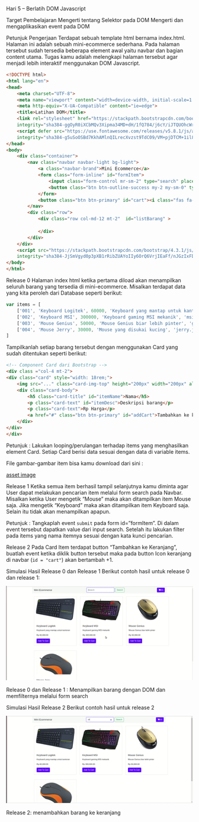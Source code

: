 Hari 5 – Berlatih DOM Javascript
 
Target Pembelajaran
Mengerti tentang Selektor pada DOM
Mengerti dan mengaplikasikan event pada DOM
 
Petunjuk Pengerjaan
Terdapat sebuah template html bernama index.html. Halaman ini adalah sebuah mini-ecommerce sederhana. Pada halaman tersebut sudah tersedia beberapa element awal yaitu navbar dan bagian content utama. Tugas kamu adalah melengkapi halaman tersebut agar menjadi lebih interaktif menggunakan DOM Javascript.

```html
<!DOCTYPE html>
<html lang="en">
<head>
    <meta charset="UTF-8">
    <meta name="viewport" content="width=device-width, initial-scale=1.0">
    <meta http-equiv="X-UA-Compatible" content="ie=edge">
    <title>Latihan DOM</title>
    <link rel="stylesheet" href="https://stackpath.bootstrapcdn.com/bootstrap/4.3.1/css/bootstrap.min.css" 
    integrity="sha384-ggOyR0iXCbMQv3Xipma34MD+dH/1fQ784/j6cY/iJTQUOhcWr7x9JvoRxT2MZw1T" crossorigin="anonymous">
    <script defer src="https://use.fontawesome.com/releases/v5.8.1/js/all.js" 
    integrity="sha384-g5uSoOSBd7KkhAMlnQILrecXvzst9TdC09/VM+pjDTCM+1il8RHz5fKANTFFb+gQ" crossorigin="anonymous"></script>
</head>
<body>
    <div class="container">
        <nav class="navbar navbar-light bg-light">
            <a class="navbar-brand">Mini Ecommerce</a>
            <form class="form-inline" id="formItem">
                <input class="form-control mr-sm-2" type="search" placeholder="Search"  id="keyword" aria-label="Search">
                <button class="btn btn-outline-success my-2 my-sm-0" type="submit" id="searchItem">Search</button>
            </form>
            <button class="btn btn-primary" id="cart"><i class="fas fa-shopping-cart"></i>(0)</button>
        </nav>
        <div class="row">
            <div class="row col-md-12 mt-2"  id="listBarang" >
                
            </div>
        </div>
    </div>
    <script src="https://stackpath.bootstrapcdn.com/bootstrap/4.3.1/js/bootstrap.min.js" 
    integrity="sha384-JjSmVgyd0p3pXB1rRibZUAYoIIy6OrQ6VrjIEaFf/nJGzIxFDsf4x0xIM+B07jRM" crossorigin="anonymous"></script>
</body>
</html>
```

 
Release 0
Halaman index html ketika pertama diload akan menampilkan seluruh barang yang tersedia di mini-ecommerce. Misalkan terdapat data yang kita peroleh dari Database seperti berikut:

```js
var items = [
    ['001', 'Keyboard Logitek', 60000, 'Keyboard yang mantap untuk kantoran', 'logitek.jpg'], 
    ['002', 'Keyboard MSI', 300000, 'Keyboard gaming MSI mekanik', 'msi.jpg'],
    ['003', 'Mouse Genius', 50000, 'Mouse Genius biar lebih pinter', 'genius.jpeg'],
    ['004', 'Mouse Jerry', 30000, 'Mouse yang disukai kucing', 'jerry.jpg']
]
```

Tampilkanlah setiap barang tersebut dengan menggunakan Card yang sudah ditentukan seperti berikut:

```html
<!-- Component Card dari Bootstrap --> 
<div class ="col-4 mt-2"> 
<div class="card" style="width: 18rem;">
    <img src="..." class="card-img-top" height="200px" width="200px" alt="...">
    <div class="card-body">
        <h5 class="card-title" id="itemName">Nama</h5>
        <p class="card-text" id="itemDesc">Deskripsi barang</p>
        <p class="card-text">Rp Harga</p>
        <a href="#" class="btn btn-primary" id="addCart">Tambahkan ke keranjang</a>
    </div>
</div>
</div>
```


Petunjuk : Lakukan looping/perulangan terhadap items yang menghasilkan element Card. Setiap Card berisi data sesuai dengan data di variable items.

File gambar-gambar item bisa kamu download dari sini :

[asset image]('https://drive.google.com/drive/folders/1lD0sYljThT5UrUKOnq1R21tI_2ByKu-J')

Release 1
Ketika semua item berhasil tampil selanjutnya kamu diminta agar User dapat melakukan pencarian item melalui form search pada Navbar. Misalkan ketika User mengetik “Mouse” maka akan ditampilkan item Mouse saja. Jika mengetik “Keyboard” maka akan ditampilkan item Keyboard saja. Selain itu tidak akan menampilkan apapun.

Petunjuk : Tangkaplah event ```submit``` pada form id=”formItem”. Di dalam event tersebut dapatkan value dari input search. Setelah itu lakukan filter pada items yang nama itemnya sesuai dengan kata kunci pencarian.

Release 2
Pada Card Item terdapat button “Tambahkan ke Keranjang”, buatlah event ketika diklik button tersebut maka pada button Icon keranjang di navbar (```id = "cart"```) akan bertambah +1.

Simulasi Hasil Release 0 dan Release 1
Berikut contoh hasil untuk release 0 dan release 1:

![release-0-release-1](img/release-1-dom-challenge.gif)

Release 0 dan Release 1 : Menampilkan barang dengan DOM dan memfilternya melalui form search
 

Simulasi Hasil Release 2
Berikut contoh hasil untuk release 2

![release-2](img/release-2-dom-challenge.gif)

Release 2: menambahkan barang ke keranjang

